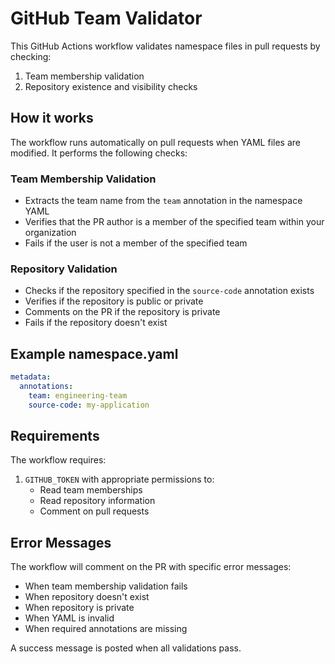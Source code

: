 # GitHub Team Validator

This GitHub Actions workflow validates namespace files in pull requests by checking:

1. Team membership validation
2. Repository existence and visibility checks

## How it works

The workflow runs automatically on pull requests when YAML files are modified. It performs the following checks:

### Team Membership Validation
- Extracts the team name from the `team` annotation in the namespace YAML
- Verifies that the PR author is a member of the specified team within your organization
- Fails if the user is not a member of the specified team

### Repository Validation
- Checks if the repository specified in the `source-code` annotation exists
- Verifies if the repository is public or private
- Comments on the PR if the repository is private
- Fails if the repository doesn't exist

## Example namespace.yaml

```yaml
metadata:
  annotations:
    team: engineering-team
    source-code: my-application
```

## Requirements

The workflow requires:

1. `GITHUB_TOKEN` with appropriate permissions to:
   - Read team memberships
   - Read repository information
   - Comment on pull requests

## Error Messages

The workflow will comment on the PR with specific error messages:

- When team membership validation fails
- When repository doesn't exist
- When repository is private
- When YAML is invalid
- When required annotations are missing

A success message is posted when all validations pass.
